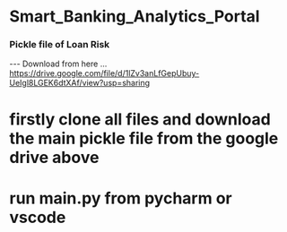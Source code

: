# Smart_Banking_Analytics_Portal

### Pickle file of Loan Risk 
---  Download from here ...
https://drive.google.com/file/d/1lZv3anLfGepUbuy-UeIgl8LGEK6dtXAf/view?usp=sharing
# firstly clone all files and download the main pickle file from the google drive above
# run main.py from pycharm or vscode


